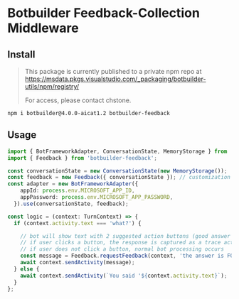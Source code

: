 # Botbuilder Feedback-Collection Middleware


## Install
> This package is currently published to a private npm repo at https://msdata.pkgs.visualstudio.com/_packaging/botbuilder-utils/npm/registry/
>
> For access, please contact chstone.

`npm i botbuilder@4.0.0-aicat1.2 botbuilder-feedback`

## Usage

```TypeScript
import { BotFrameworkAdapter, ConversationState, MemoryStorage } from 'botbuilder';
import { Feedback } from 'botbuilder-feedback';

const conversationState = new ConversationState(new MemoryStorage());
const feedback = new Feedback({ conversationState }); // customization available here
const adapter = new BotFrameworkAdapter({
    appId: process.env.MICROSOFT_APP_ID,
    appPassword: process.env.MICROSOFT_APP_PASSWORD,
  }).use(conversationState, feedback);

const logic = (context: TurnContext) => {
  if (context.activity.text === 'what?') {

    // bot will show text with 2 suggested action buttons (good answer / bad answer)
    // if user clicks a button, the response is captured as a trace activity, along with original question and original bot response.
    // if user does not click a button, normal bot processing occurs
    const message = Feedback.requestFeedback(context, 'the answer is FOO');
    await context.sendActivity(message);
  } else {
    await context.sendActivity(`You said '${context.activity.text}`);
  }
};
```